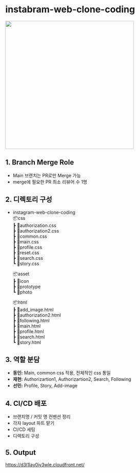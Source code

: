 # instabram-web-clone-coding
<img src="screen-recording.gif" width="400px" ></img>
## 1. Branch Merge Role
- Main 브랜치는 PR로만 Merge 가능
- merge에 필요한 PR 최소 리뷰어 수 1명


## 2. 디렉토리 구성
- instagram-web-clone-coding  
    📦css  
    ┣ 📜authorization.css  
    ┣ 📜authorization2.css  
    ┣ 📜common.css  
    ┣ 📜main.css  
    ┣ 📜profile.css  
    ┣ 📜reset.css  
    ┣ 📜search.css  
    ┗ 📜story.css  

    📦asset  
    ┣ 📜icon  
    ┣ 📜prototype  
    ┗ 📜photo  

    📦html  
    ┣ 📜add_image.html  
    ┣ 📜authorization2.html  
    ┣ 📜following.html  
    ┣ 📜main.html  
    ┣ 📜profile.html  
    ┣ 📜search.html  
    ┗ 📜story.html  


## 3. 역할 분담
- **동인:** Main, common css 적용, 전체적인 css 통일
- **재현:** Authorizartion1, Authorizartion2, Search, Following
- **선민:** Profile, Story, Add-image


## 4. CI/CD 배포
- 브랜치명 / 커밋 명 컨벤션 정리
- 각자 layout 파트 맡기
- CI/CD 세팅
- 디렉토리 구성


## 5. Output
https://d3l1lay0iy3wle.cloudfront.net/
